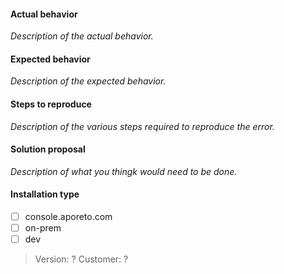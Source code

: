 #### Actual behavior
*Description of the actual behavior.*

#### Expected behavior
*Description of the expected behavior.*

#### Steps to reproduce
*Description of the various steps required to reproduce the error.*

#### Solution proposal
*Description of what you thingk would need to be done.*

#### Installation type
- [ ] console.aporeto.com
- [ ] on-prem
- [ ] dev

> Version: ?
> Customer: ?
